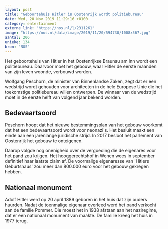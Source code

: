 ```yaml
---
layout: post
title: "Geboortehuis Hitler in Oostenrijk wordt politiebureau"
date: Wed, 20 Nov 2019 11:29:16 +0100
category: entertainment
externe_link: "https://nos.nl/l/2311261"
image: "https://nos.nl/data/image/2019/11/20/594730/1008x567.jpg"
aantal: 206
unieke: 134
bron: "NOS"
---
```


<p>Het geboortehuis van Hitler in het Oostenrijkse Braunau am Inn wordt een politiebureau. Daarvoor moet het gebouw, waar Hitler de eerste maanden van zijn leven woonde, verbouwd worden.</p>
<p>Wolfgang Peschorn, de minister van Binnenlandse Zaken, zegt dat er een wedstrijd wordt gehouden voor architecten in de hele Europese Unie die het toekomstige politiebureau willen ontwerpen. De winnaar van de wedstrijd moet in de eerste helft van volgend jaar bekend worden.</p>
<h2>Bedevaartsoord</h2>
<p>Peschorn hoopt dat het nieuwe bestemmingsplan van het gebouw voorkomt dat het een bedevaartsoord wordt voor neonazi's. Het besluit maakt een einde aan een jarenlange juridische strijd. In 2017 besloot het parlement van Oostenrijk het gebouw te onteigenen.</p>
<p>Daarop volgde nog onenigheid over de vergoeding die de eigenares voor het pand zou krijgen. Het hooggerechtshof in Wenen wees in september definitief haar laatste claim af. De voormalige eigenaresse van 'Hitlers Geburtshaus' zou meer dan 800.000 euro voor het gebouw gekregen hebben.</p>
<h2>Nationaal monument</h2>
<p>Adolf Hitler werd op 20 april 1889 geboren in het huis dat zijn ouders huurden. Nadat de toenmalige eigenaar overleed werd het pand verkocht aan de familie Pommer. Die moest het in 1938 afstaan aan het naziregime, dat er een nationaal monument van maakte. De familie kreeg het huis in 1977 terug.</p>
